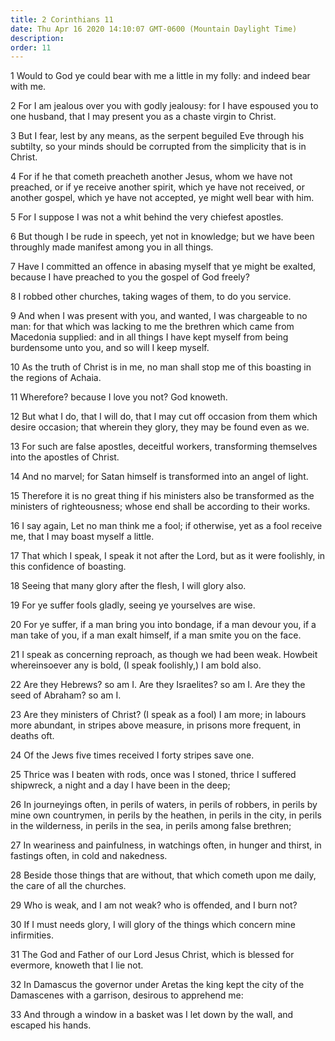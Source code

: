 ```yaml
---
title: 2 Corinthians 11
date: Thu Apr 16 2020 14:10:07 GMT-0600 (Mountain Daylight Time)
description: 
order: 11
---
```


<span></span>
<p>
  1 Would to God ye could bear with me a little in my folly: and indeed bear
  with me.
</p>
<p>
  2 For I am jealous over you with godly jealousy: for I have espoused you to
  one husband, that I may present you as a chaste virgin to Christ.
</p>
<p>
  3 But I fear, lest by any means, as the serpent beguiled Eve through his
  subtilty, so your minds should be corrupted from the simplicity that is in
  Christ.
</p>
<p>
  4 For if he that cometh preacheth another Jesus, whom we have not preached, or
  if ye receive another spirit, which ye have not received, or another gospel,
  which ye have not accepted, ye might well bear with him.
</p>
<p>5 For I suppose I was not a whit behind the very chiefest apostles.</p>
<p>
  6 But though I be rude in speech, yet not in knowledge; but we have been
  throughly made manifest among you in all things.
</p>
<p>
  7 Have I committed an offence in abasing myself that ye might be exalted,
  because I have preached to you the gospel of God freely?
</p>
<p>8 I robbed other churches, taking wages of them, to do you service.</p>
<p>
  9 And when I was present with you, and wanted, I was chargeable to no man: for
  that which was lacking to me the brethren which came from Macedonia supplied:
  and in all things I have kept myself from being burdensome unto you, and so
  will I keep myself.
</p>
<p>
  10 As the truth of Christ is in me, no man shall stop me of this boasting in
  the regions of Achaia.
</p>
<p>11 Wherefore? because I love you not? God knoweth.</p>
<p>
  12 But what I do, that I will do, that I may cut off occasion from them which
  desire occasion; that wherein they glory, they may be found even as we.
</p>
<p>
  13 For such are false apostles, deceitful workers, transforming themselves
  into the apostles of Christ.
</p>
<p>
  14 And no marvel; for Satan himself is transformed into an angel of light.
</p>
<p>
  15 Therefore it is no great thing if his ministers also be transformed as the
  ministers of righteousness; whose end shall be according to their works.
</p>
<p>
  16 I say again, Let no man think me a fool; if otherwise, yet as a fool
  receive me, that I may boast myself a little.
</p>
<p>
  17 That which I speak, I speak it not after the Lord, but as it were
  foolishly, in this confidence of boasting.
</p>
<p>18 Seeing that many glory after the flesh, I will glory also.</p>
<p>19 For ye suffer fools gladly, seeing ye yourselves are wise.</p>
<p>
  20 For ye suffer, if a man bring you into bondage, if a man devour you, if a
  man take of you, if a man exalt himself, if a man smite you on the face.
</p>
<p>
  21 I speak as concerning reproach, as though we had been weak. Howbeit
  whereinsoever any is bold, (I speak foolishly,) I am bold also.
</p>
<p>
  22 Are they Hebrews? so am I. Are they Israelites? so am I. Are they the seed
  of Abraham? so am I.
</p>
<p>
  23 Are they ministers of Christ? (I speak as a fool) I am more; in labours
  more abundant, in stripes above measure, in prisons more frequent, in deaths
  oft.
</p>
<p>24 Of the Jews five times received I forty stripes save one.</p>
<p>
  25 Thrice was I beaten with rods, once was I stoned, thrice I suffered
  shipwreck, a night and a day I have been in the deep;
</p>
<p>
  26 In journeyings often, in perils of waters, in perils of robbers, in perils
  by mine own countrymen, in perils by the heathen, in perils in the city, in
  perils in the wilderness, in perils in the sea, in perils among false
  brethren;
</p>
<p>
  27 In weariness and painfulness, in watchings often, in hunger and thirst, in
  fastings often, in cold and nakedness.
</p>
<p>
  28 Beside those things that are without, that which cometh upon me daily, the
  care of all the churches.
</p>
<p>29 Who is weak, and I am not weak? who is offended, and I burn not?</p>
<p>
  30 If I must needs glory, I will glory of the things which concern mine
  infirmities.
</p>
<p>
  31 The God and Father of our Lord Jesus Christ, which is blessed for evermore,
  knoweth that I lie not.
</p>
<p>
  32 In Damascus the governor under Aretas the king kept the city of the
  Damascenes with a garrison, desirous to apprehend me:
</p>
<p>
  33 And through a window in a basket was I let down by the wall, and escaped
  his hands.
</p>
